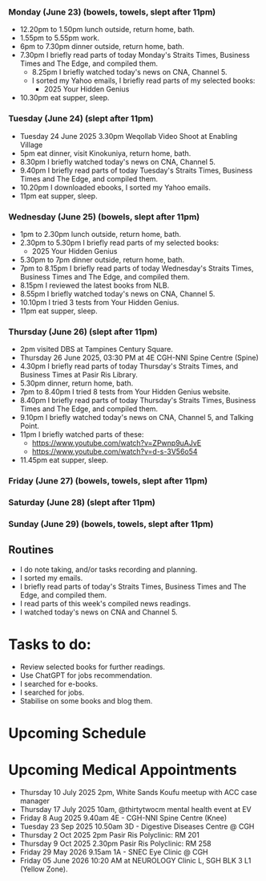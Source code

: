 ### Monday (June 23) (bowels, towels, slept after 11pm)
- 12.20pm to 1.50pm lunch outside, return home, bath.
- 1.55pm to 5.55pm work.
- 6pm to 7.30pm dinner outside, return home, bath.
- 7.30pm I briefly read parts of today Monday's Straits Times, Business Times and The Edge, and compiled them.
    - 8.25pm I briefly watched today's news on CNA, Channel 5.
    - I sorted my Yahoo emails, I briefly read parts of my selected books:
        - 2025 Your Hidden Genius
- 10.30pm eat supper, sleep.

### Tuesday (June 24) (slept after 11pm)
- Tuesday 24 June 2025 3.30pm Weqollab Video Shoot at Enabling Village
- 5pm eat dinner, visit Kinokuniya, return home, bath.
- 8.30pm I briefly watched today's news on CNA, Channel 5.
- 9.40pm I briefly read parts of today Tuesday's Straits Times, Business Times and The Edge, and compiled them.
- 10.20pm I downloaded ebooks, I sorted my Yahoo emails.
- 11pm eat supper, sleep.

### Wednesday (June 25) (bowels, slept after 11pm)
- 1pm to 2.30pm lunch outside, return home, bath.
- 2.30pm to 5.30pm I briefly read parts of my selected books:
    - 2025 Your Hidden Genius
- 5.30pm to 7pm dinner outside, return home, bath.
- 7pm to 8.15pm I briefly read parts of today Wednesday's Straits Times, Business Times and The Edge, and compiled them.
- 8.15pm I reviewed the latest books from NLB.
- 8.55pm I briefly watched today's news on CNA, Channel 5.
- 10.10pm I tried 3 tests from Your Hidden Genius.
- 11pm eat supper, sleep.

### Thursday (June 26) (slept after 11pm)
- 2pm visited DBS at Tampines Century Square.
- Thursday 26 June 2025, 03:30 PM at 4E CGH-NNI Spine Centre (Spine)
- 4.30pm I briefly read parts of today Thursday's Straits Times, and Business Times at Pasir Ris Library.
- 5.30pm dinner, return home, bath.
- 7pm to 8.40pm I tried 8 tests from Your Hidden Genius website.
- 8.40pm I briefly read parts of today Thursday's Straits Times, Business Times and The Edge, and compiled them.
- 9.10pm I briefly watched today's news on CNA, Channel 5, and Talking Point.
- 11pm I briefly watched parts of these:
    - https://www.youtube.com/watch?v=ZPwnp9uAJvE
    - https://www.youtube.com/watch?v=d-s-3V56o54
- 11.45pm eat supper, sleep.

### Friday (June 27) (bowels, towels, slept after 11pm)


### Saturday (June 28) (slept after 11pm)


### Sunday (June 29) (bowels, towels, slept after 11pm)




## Routines
- I do note taking, and/or tasks recording and planning.
- I sorted my emails.
- I briefly read parts of today's Straits Times, Business Times and The Edge, and compiled them.
- I read parts of this week's compiled news readings.
- I watched today's news on CNA and Channel 5.

# Tasks to do:
- Review selected books for further readings.
- Use ChatGPT for jobs recommendation.
- I searched for e-books.
- I searched for jobs.
- Stabilise on some books and blog them.

# Upcoming Schedule

# Upcoming Medical Appointments
- Thursday 10 July 2025 2pm, White Sands Koufu meetup with ACC case manager
- Thursday 17 July 2025 10am, @thirtytwocm mental health event at EV
- Friday 8 Aug 2025 9.40am 4E - CGH-NNI Spine Centre (Knee)
- Tuesday 23 Sep 2025 10.50am 3D - Digestive Diseases Centre @ CGH
- Thursday 2 Oct 2025 2pm Pasir Ris Polyclinic: RM 201
- Thursday 9 Oct 2025 2.30pm Pasir Ris Polyclinic: RM 258
- Friday 29 May 2026 9.15am 1A - SNEC Eye Clinic @ CGH
- Friday 05 June 2026 10:20 AM at NEUROLOGY Clinic L, SGH BLK 3 L1 (Yellow Zone).
